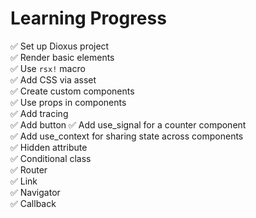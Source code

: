 # Learning Progress

✅ Set up Dioxus project\
✅ Render basic elements\
✅ Use `rsx!` macro\
✅ Add CSS via asset\
✅ Create custom components\
✅ Use props in components\
✅ Add tracing\
✅ Add button
✅ Add use_signal for a counter component\
✅ Add use_context for sharing state across components\
✅ Hidden attribute\
✅ Conditional class\
✅ Router\
✅ Link\
✅ Navigator\
✅ Callback
